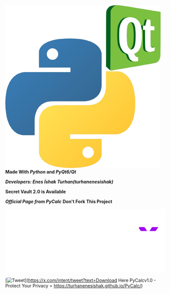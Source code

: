 ![Made With Python & Qt](./Python_and_Qt.png)
__Made With *Python* and *PyQt6/Qt*__

__*Developers:
  Enes İshak Turhan(turhanenesishak)*__

__Secret Vault 2.0 is Available__

__*Official Page from PyCalc*__
__Don't Fork This Project__

![Made With Python & Qt](./Protect-Your-Privacy.png)

[![Tweet](https://img.shields.io/twitter/url/http/shields.io.svg?style=social)](https://x.com/intent/tweet?text=Download Here PyCalcv1.0 - Protect Your Privacy = https://turhanenesishak.github.io/PyCalc/)
